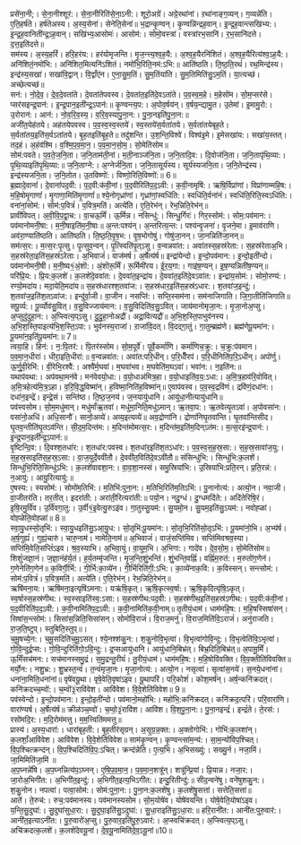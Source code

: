 

  
प्रसे॑ना॒नी;। से॒ना॒नीश्शूर॑:। से॒ना॒नीरिति॑से॒ना॒ऽनी:। शूरो॒अग्रे॑। अग्रे॒रथा॑नां। ऱथा॑नाङ्ग॒व्यन्। ग॒व्यन्ने॑ति। ए॒ति॒हर्ष॑ते। हर्ष॑तेअस्य। अ॒स्य॒सेना॑। सेनेति॒सेना॑॥ भ॒द्रान्कृ॒ण्वन्। कृ॒ण्वन्नि॑न्द्रह॒वान्। इ॒न्द्र॒ह॒वान्त्सखि॑भ्य:। इ॒न्द्र॒ह॒वानिती॑न्द्र॒ऽह॒वान्। सखि॑भ्य॒आसोमः॑। आसोम॑:। सोमो॒वस्त्रा॑। वस्त्रा॑रभ॒सानि॑। र॒भ॒सानि॑दत्ते। द॒त्त॒इति॑दत्ते॥  
सम॑स्य। अ॒स्य॒हरिं॑। हरि॒हर॑य:। हर॑योमृजन्ति। मृ॒ज॒न्त्त्य॒श्व॒ह॒यै:। अ॒श्व॒ह॒यैरनि॑शितं। अ॒श्व॒ह॒यैरित्य॑श्व॒ऽह॒यै:। अनि॑शितं॒नमो॑भि:। अनि॑शित॒मित्यनि॑ऽशितं। नमो॑भि॒रिति॒नम॑:ऽभि:॥ आति॑ष्ठति। ति॒ष्ठ॒ति॒रथं॑। रथ॒मिन्द्र॑स्य। इन्द्र॑स्य॒सखा॑। सखा॑वि॒द्वान्। वि॒द्वाँए॑न। ए॒ना॒सु॒म॒तिं। सु॒म॒तिंया॑ति। सु॒म॒तिमिति॑सु॒ऽम॒तिं। या॒त्यच्छ॑। अच्छेत्यच्छ॑॥  
सन॑:। नो॒दे॒व॒। दे॒व॒दे॒वता॑ते। दे॒वता॑तेपवस्व। दे॒वता॑त॒इति॑दे॒वऽता॑ते। प॒व॒स्व॒म॒हे। म॒हेसो॑म। सो॒म॒प्सर॑से। प्सर॑सइन्द्र॒पान॑:। इ॒न्द्र॒पान॒इती॑न्द्र॒ऽपान॑:॥ कृ॒ण्वन्त्य॒प:। अ॒पोव॒र्षय॑न्। व॒र्षय॒न्द्यामु॒त। उ॒तेमां। इ॒मामु॒रो:। उ॒रोरान॑:। आन॑:। नो॒व॒रि॒व॒स्य॒। व॒रि॒व॒स्यापु॒ना॒न:। पु॒ना॒नइति॑पु॒ना॒न:॥  
अजी॑त॒येह॑तये। अह॑तयेपवस्व। प॒व॒स्व॒स्व॒स्तये॑। स्व॒स्तये॑स॒र्वता॑तये। स॒र्वता॑तयेबृह॒ते। स॒र्वता॑तय॒इति॑स॒र्वऽता॑तये। बृ॒ह॒तइति॑बृ॒ह॒ते॥ तदु॑शन्ति। उ॒श॒न्ति॒विश्वे॑। विश्व॑इ॒मे। इ॒मेसखा॑य:। सखा॑य॒स्तत्। तद॒हं। अ॒हंव॑श्मि। व॒श्मि॒प॒व॒मा॒न॒। प॒व॒मा॒न॒सो॒म॒। सो॒मेति॑सोम॥  
सोम॑:पवते। प॒व॒ते॒ज॒नि॒ता। ज॒नि॒ताम॑ती॒नां। म॒ती॒नाञ्ज॑नि॒ता। ज॒नि॒तादि॒व:। दि॒वोज॑नि॒ता। ज॒नि॒तापृ॑थि॒व्या:। पृ॒थि॒व्याइति॑पृ॒थि॒व्या:॥ ज॒नि॒ताग्ने:। अ॒ग्नेर्ज॑नि॒ता। ज॒नि॒तासूर्य॑स्य। सूर्य॑स्यजनि॒ता। ज॒नि॒तेन्द्र॑स्य। इन्द्र॑स्यजनि॒ता। ज॒नि॒तोत। उ॒तविष्णो॑:। विष्णो॒रिति॒विष्णो॑:॥ 6॥  
ब्र॒ह्मादे॒वानां॑। दे॒वानां॑पद॒वी:। प॒द॒वी:क॑वी॒नां। प॒द॒वीरिति॑प॒द॒ऽवी:। क॒वी॒नामृषि॑:। ऋषि॒र्विप्रा॑णां। विप्रा॑णाम्महि॒ष:। म॒हि॒षोमृ॒गाणां॑। मृ॒गाणा॒मिति॑मृ॒गाणां॑॥ श्ये॒नोगृध्रा॑णां। गृध्रा॑णां॒स्वधि॑ति:। स्वधि॑ति॒र्वना॑नं। स्वधि॑ति॒रिति॒स्वऽधि॑ति:। वना॑नां॒सोम॑:। सोम॑:प॒वित्रं॑। प॒वित्र॒मति॑। अत्ये॑ति। ए॒ति॒रेभ॑न्। रेभ॒न्निति॒रेभ॑न्॥  
प्रावी॑विपत्। अ॒वी॒वि॒प॒द्वा॒च:। वा॒चऊ॒र्मिं। ऊ॒र्मिन्न। नसिन्धु॑:। सिन्धु॒र्गिरः॑। गिर॒स्सोम॑:। सोम॒:पव॑मान:। पव॑मानोमनी॒षा:। म॒नी॒षाइति॑म॒नी॒षाः॥ अ॒न्त:पश्य॑न्। अ॒न्तरित्य॒न्त:। पश्य॑न्वृ॒जना॑। वृ॒जने॒मा। इ॒माव॑राणि। अव॑रा॒ण्याति॑ष्ठति। आति॑ष्ठति। ति॒ष्ठ॒ति॒वृ॒ष॒भ:। वृ॒ष॒भोगोषु॑। गोषु॑जा॒नन्। जा॒नन्निति॑जा॒नन्॥  
सम॑त्स॒र:। म॒त्स॒र:पृ॒त्सु। पृ॒त्सुव॒न्वन्। पृ॒त्स्विति॑पृ॒त्ऽसु। व॒न्वन्नवा॑त:। अवा॑तस्स॒हस्र॑रेता:। स॒हस्र॑रेताअ॒भि। स॒हस्र॑रेता॒इति॑स॒हस्र॑ऽरेताः। अ॒भिवाजं॑। वाज॑मर्ष। अ॒र्षेत्य॑र्ष॥ इन्द्रा॑येन्दो। इ॒न्दो॒पव॑मान:। इ॒न्दो॒इती॑न्दो। पव॑मानोमनी॒षी। म॒नी॒ष्य१॒॑अं॒शॊ:। अं॒शॊरू॒र्मिं। रू॒र्मिमी॑रय। ई॒र॒य॒गा:। गाइ॑ष॒ण्यन्। इ॒ष॒ण्यन्निती॑ष॒ण्यन्॥  
परि॑प्रि॒य:। प्रि॒य:क॒लशे॑। क॒लशे॑दे॒ववा॑त:। दे॒ववा॑त॒इन्द्रा॑य। दे॒ववा॑त॒इति॑दे॒वऽवा॑त:। इन्द्रा॑य॒सोम॑:। सोमो॒रण्य॑:। रण्यो॒मदा॑य। मदा॒येति॒मदा॑य॥ स॒हस्र॑धारश्श॒तवा॑ज:। स॒हस्र॑धार॒इति॑स॒हस्र॑ऽधार:। श॒तवा॑ज॒इन्दु॑:। श॒तवा॑ज॒इति॑श॒तऽवा॑ज:। इन्दु॑र्वा॒जी। वा॒जीन। नसप्ति॑:। सप्ति॒स्सम॑ना। सम॑नाजिगाति। जि॒गा॒तीति॑जिगाति॥  
सपू॒र्व्य:। पू॒र्व्योव॑सु॒वित्। व॒सु॒विज्जाय॑मान:। व॒सु॒विदिति॑व॒सु॒ऽवित्। जाय॑मानोमृजा॒न:। मृ॒जा॒नोअ॒प्सु। अ॒प्सुदु॑दुहा॒न:। अ॒प्स्वित्य॒प्ऽसु। दु॒दु॒हा॒नोअद्रौ॑। अद्रा॒वित्यद्रौ॑॥ अ॒भि॒श॒स्ति॒पाभुव॑नस्य। अ॒भि॒श॒स्ति॒पाइत्य॑भि॒श॒स्ति॒ऽपा:। भुव॑नस्य॒राजा॑। ऱाजा॑वि॒दत्। वि॒दद्गा॒तुं। गा॒तुम्ब्रह्म॑णे। ब्रह्म॑णेपू॒यमा॑न:। पू॒यमा॑न॒इति॑पू॒यमा॑न:॥ 7॥  
त्वया॒हि। हिन॑:। न॒:पि॒तर॑:। पि॒तर॑स्सोम। सो॒म॒पूर्वे॑। पूर्वे॒कर्मा॑णि। कर्मा॑णिच॒क्रु:। च॒क्रु:प॑वमान। प॒व॒मा॒न॒धीराः॑। धीरा॒इति॒धीरा॑:॥ व॒न्वन्नवा॑त:। अवा॑त:परि॒धीन्। प॒रि॒धीँरप॑। प॒रि॒धीनिति॑प॒रि॒ऽधीन्। अपो॑र्णु। ऊ॒र्णु॒वी॒रेभि॑:। वी॒रेभि॒रश्वै॑:। अश्वै॑र्म॒घवा॑। म॒घवा॑भव। म॒घवेति॑म॒घऽवा॑। भवा॑न:। न॒इति॑न:॥  
यथाप॑वथा:। अप॑वथा॒मन॑वे। मन॑वेवयो॒धा:। व॒यो॒धाअ॑मित्र॒हा। व॒यो॒धाइति॑व॒य॒:ऽधा:। अ॒मि॒त्र॒हाव॑रि॒वोवित्। अ॒मि॒त्रहेत्य॑मि॒त्र॒ऽहा। व॒रि॒वि॒द्ध॒विष्मा॑न्। ह॒विष्मा॒निति॑ह॒विष्मा॑न्॥ ए॒वाप॑वस्व। प॒व॒स्व॒द्रवि॑णं। द्रवि॑णं॒दधा॑न:। दधा॑न॒इन्द्रे॑। इन्द्रे॒सं। सन्ति॑ष्ठ। ति॒ष्ठ॒ज॒नय॑। ज॒नयायु॑धानि। आयु॑धा॒नीत्यायु॑धानि॥  
पव॑स्वसोम। सो॒म॒मधु॑मान्। मधु॑माँऋ॒तवा॑। मधु॑मा॒निति॒मधु॑ऽमान्। ऋ॒तवा॒प:। ऋ॒तवेत्यृ॒तऽवा॑। अ॒पोवसा॑न:। वसा॑नो॒अधि॑। अधि॒सानौ॑। सानो॒अव्ये॑। अव्य॒इत्यव्ये॑॥ अव॒द्रोणा॑नि। द्रोणा॑निघृ॒तवा॑न्ति। घृ॒तवा॑न्तिसीद। घृ॒तव॒न्तीति॑घृ॒तऽव॑न्ति। सी॒द॒म॒दिन्त॑म:। म॒दिन्त॑मोमत्स॒र:। म॒दिन्त॑म॒इति॑म॒दिन्ऽत॑म:। म॒त्स॒रइ॑न्द्र॒पान॑:। इ॒न्द्र॒पान॒इती॑न्द्र॒ऽपान॑:॥  
वृ॒ष्टिन्दि॒व:। दि॒वश्श॒तधा॑र:। श॒तधा॑र:पवस्व। श॒तधा॑र॒इति॑श॒तऽधा॑र:। प॒व॒स्व॒स॒ह॒स्र॒सा:। स॒ह॒स्र॒सावा॑ज॒यु:। स॒ह॒स्र॒साइति॑स॒ह॒स्र॒ऽसा:। वा॒ज॒युर्दे॒ववी॑तौ। दे॒ववी॑त॒विति॑दे॒वऽवी॑तौ॥ संसिन्धु॑भि:। सिन्धु॑भि:क॒लशे॑। सिन्धु॑भि॒रिति॒सिन्धु॑ऽभि:। क॒लशे॑वावशा॒न:। वा॒व॒शा॒नस्सं। समु॒स्रिया॑भि:। उ॒स्रिया॑भि:प्रति॒रन्। प्र॒ति॒रन्न॑:। न॒आयु॑:। आयु॒रित्यायु॑:॥  
ए॒षस्य:। स्यसोम॑:। सोमो॑म॒तिभि॑:। म॒तिभि॑:पुना॒न:। म॒तिभि॒रिति॑म॒तिऽभि॑:। पु॒नानोत्य॑:। अत्यो॒न। नवा॒जी। वा॒जीतर॑ति। तर॒तीत्। इदरा॑ती:। अरा॑ती॒रित्यरा॑ती:॥ पयो॒न। नदु॒ग्धं। दु॒ग्धमदि॑ते:। अदि॑तेरिषि॒रं। इ॒षि॒रमु॒र्वि॑व। उ॒र्वि॑वगा॒तु:। उ॒र्वी१॒॑इ॒वेत्यु॒रुऽइ॑व। गा॒तुस्सु॒यम॑:। सु॒यमो॒न। सु॒यम॒इति॑सु॒ऽयम॑:। नवोह्ळा॑। वोह्ळेति॒वोह्ळा॑॥ 8॥  
स्वा॒यु॒धस्सो॒तृभि॑:। स्वा॒यु॒धइति॑सु॒ऽआ॒यु॒ध:। सो॒तृभि॑:पू॒यमा॑न:। सो॒तृभि॒रिति॑सो॒तृऽभि॑:। पू॒यमा॑नो॒भि। अ॒भ्य॑र्ष। अ॒र्ष॒गुह्यं॑। गुह्यं॒चारु॑। चारु॒नाम॑। नामेति॒नाम॑॥ अ॒भिवाजं॑। वाजं॒सप्ति॑मिव। सप्ति॑मिवश्रव॒स्या। सप्ति॑मि॒वेति॒सप्तिं॑ऽइव। श्र॒व॒स्याभि। अ॒भिवा॒युं। वा॒युम॒भि। अ॒भिगा:। गादे॑व। दे॒व॒सो॒म॒। सो॒मेति॑सोम॥  
शिशुं॑जज्ञा॒नं। ज॒ज्ञा॒नंह॑र्य॒तं। ह॒र्य॒तम्मृ॑जन्ति। मृ॒ज॒न्ति॒शुं॒भन्ति॑। शुं॒भन्ति॒वह्निं॑। वह्निं॑म॒रुत॑:। म॒रुतो॑ग॒णेन॑। ग॒णेनेति॑ग॒णेन॑॥ क॒विर्गी॒र्भि:। गी॒र्भि:का॒व्ये॑न। गी॒र्भिरिति॑गी॒:ऽभि:। का॒व्ये॑नाक॒वि:। क॒विस्सन्। सन्त्सोम॑:। सोम॑:प॒वित्रं॑। प॒वित्र॒मति॑। अत्ये॑ति। ए॒ति॒रेभ॑न्। रेभ॒न्निति॒रेभ॑न्॥  
ऋषि॑मना॒य:। ऋषि॑मना॒इत्यृषि॑ऽमना:। यऋ॑षि॒कृत्। ऋ॒षि॒कृत्स्व॒र्षा:। ऋ॒षि॒कृदित्यृ॑षि॒ऽकृत्। स्व॒र्षास्स॒हस्र॑णीथ:। स्व॒स्साइति॑स्व॒:ऽसा:। स॒हस्र॑णीथ:पद॒वी:। स॒हस्र॑णीथ॒इति॑स॒हस्र॑ऽणीथ:। प॒द॒वी:क॑वी॒नां। प॒द॒वीरिति॑प॒द॒ऽवी:। क॒वी॒नामिति॑प॒द॒ऽवी:। क॒वी॒नामिति॑क॒वी॒नाम्॥ तृ॒तीयं॒धाम॑। धाम॑महि॒ष:। म॒हि॒षस्सिषा॑सन्। सिषा॑स॒न्त्सोम॑:। सिसा॑स॒न्निति॒सिसा॑सन्। सोमो॑वि॒राजं॑। वि॒राज॒मनु॑। वि॒राज॒मिति॑वि॒ऽराजं॑। अनु॑राजति। रा॒ज॒ति॒ष्टुप्। स्तुबिति॒स्तुप्॥।  
च॒मू॒षच्ये॒न:। च॒मू॒सदिति॑च॒मू॒ऽसत्। श्ये॒नश्श॑कु॒न:। श॒कु॒नोवि॒भृत्वा॑। वि॒भृत्वा॑गोवि॒न्दु:। वि॒भृत्वेति॑वि॒ऽभृत्वा॑। गो॒वि॒न्दुर्द्र॒प्स:। गो॒वि॒न्दुरिति॑गो॒ऽवि॒न्दु:। द्र॒प्सआयु॑धानि। आयु॑धानि॒बिभ्र॑त्। बिभ्र॒दिति॒बिभ्र॑त्॥ अ॒पामू॒र्मिं। ऊ॒र्मिंसच॑मन:। सच॑मानस्समु॒द्रं। स॒मु॒द्रन्तु॒रीयं॑। तु॒रीयं॒धाम॑। धाम॑महि॒ष:। म॒हि॒षोवि॑वक्ति। वि॒व॒क्तीति॑विवक्ति॥  
मर्यो॒न:। नशु॒भ्र:। शु॒भ्रस्त॒न्वं॑। त॒न्वं॑मृजा॒नः। मृ॒जा॒नोत्य॑:। अत्यो॒न। नसृत्वा॑। सृत्वा॑स॒नये॑। स॒नये॒धना॑नां। धना॑ना॒मिति॒धना॑नां॥ वृषे॑वयू॒था। वृषे॒वेति॒वृषा॑ऽइव। यू॒थापरि॑। परि॒कोशं॑। कोश॒मर्ष॑न्। अर्ष॒न्कनि॑क्रदत्। कनि॑क्रदच्च॒म्वो॑:। च॒म्वॊ॑३॒॑रावि॑वेश। आवि॑वेश। वि॒वे॒शेति॑विवेश॥ 9॥  
पव॑स्वेन्दो। इ॒न्दो॒पव॑मान:। इ॒न्दो॒इती॑न्दो। पव॑मानो॒महो॑भि:। महो॑भि॒:कनि॑क्रदत्। कनि॑क्रद॒त्परि॑। परि॒वारा॑णि। वारा॑ण्यर्ष। अ॒र्षेत्य॑र्ष॥ क्रीळ॑ञ्च॒म्वो॑। च॒म्वो॒३॒॑रावि॑श। आवि॑श। वि॒श॒पु॒ना॒न:। पु॒ना॒नइन्द्रं॑। इन्द्रं॑ते। ते॒रस॑:। रसो॑मदि॒र:। म॒दि॒रोम॑मत्तु। म॒म॒त्त्विति॑ममत्तु॥  
प्रास्य॑। अ॒स्य॒धारा॑:। धारा॑बृह॒ती:। बृ॒ह॒तीर॑सृग्रन्। अ॒सृ॒ग्र॒न्न॒क्त:। अ॒क्तोगोभि॑:। गोभि॑:क॒लशा॑न्। क॒लशाँ॒आवि॑वेश। आवि॑वेश। वि॒वे॒शेति॑विवेश॥ साम॑कृ॒ण्वन्। कृ॒ण्वन्त्सा॑म॒न्य॑:। सा॒म॒न्यो॑विप॒श्चित्। वि॒प॒श्चित्क्रन्द॑न्। वि॒प॒श्चिदिति॑वि॒प॒:ऽचित्। क्रन्द॑न्नेति। ए॒त्य॒भि। अ॒भिसख्यु॑:। सख्यु॒र्न। नजा॒मिं। जा॒मिमिति॑जा॒मिं ॥  
अ॒प॒घ्नन्ने॑षि। अ॒प॒घ्नन्नित्य॑प॒ऽघ्नन्। ए॒षि॒प॒व॒मा॒न॒। प॒व॒मा॒न॒शत्रू॑न्। शत्रू॑न्प्रि॒यां। प्रि॒यान्न। नजा॒र:। जा॒रोअ॒भिगी॑त:। अ॒भिगी॑त॒इन्दु॑:। अ॒भिगी॑त॒इत्य॒भिऽगी॑त:। इन्दु॒रितीन्दु॑:॥ सीद॒न्वने॑षु। वने॑षुशकु॒न:। श॒कु॒नोन। नपत्वा॑। पत्वा॒सोम॑:। सोम॑:पुना॒न:। पु॒ना॒न:क॒लशे॑षु। क॒लशे॑षु॒सत्ता॑। सत्तेति॒सत्ता॑॥  
आते॑। ते॒रुच॑:। रुच॒:पव॑मानस्य। पव॑मानस्यसोम। सो॒म॒योषे॑व। योषे॑वयन्ति। योषे॒वेति॒योषा॑ऽइव। य॒न्ति॒सु॒दुघा॑:। सु॒दुघा॑सुधा॒रा:। सु॒दुघा॒इति॑सु॒ऽदुघा॑:। सु॒धा॒राइति॑सु॒ऽधा॒रा:॥ हरि॒रानी॑त:। आनी॑त:पुरु॒वार॑:। आनी॑त॒इत्याऽनी॑त:। पु॒रु॒वारो॑अ॒प्सु। पु॒रु॒वार॒इति॑पु॒रु॒ऽवार॑:। अ॒प्स्वचि॑क्रदत्। अ॒प्स्वित्य॒प्ऽसु। अचि॑क्रदत्क॒लशे॑। क॒लशे॑देवयू॒नां। दे॒व॒यू॒नामिति॑दे॒व॒ऽयू॒नां॥10॥  
